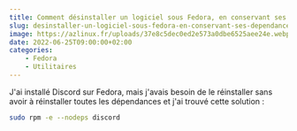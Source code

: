 ```yaml
---
title: Comment désinstaller un logiciel sous Fedora, en conservant ses dépendances ?
slug: desinstaller-un-logiciel-sous-fedora-en-conservant-ses-dependances
image: https://azlinux.fr/uploads/37e8c5dec0ed2e573a0dbe6525aee24e.webp
date: 2022-06-25T09:00:00+02:00
categories:
    - Fedora
    - Utilitaires
---
```


J'ai installé Discord sur Fedora, mais j'avais besoin de le réinstaller sans avoir à réinstaller toutes les dépendances et j'ai trouvé cette solution :

```bash
sudo rpm -e --nodeps discord
```
